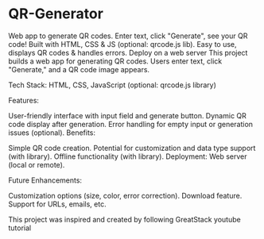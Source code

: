 # QR-Generator
 Web app to generate QR codes. Enter text, click "Generate", see your QR code! Built with HTML, CSS &amp; JS (optional: qrcode.js lib). Easy to use, displays QR codes &amp; handles errors. Deploy on a web server
This project builds a web app for generating QR codes. Users enter text, click "Generate," and a QR code image appears.

Tech Stack: HTML, CSS, JavaScript (optional: qrcode.js library)

Features:

User-friendly interface with input field and generate button.
Dynamic QR code display after generation.
Error handling for empty input or generation issues (optional).
Benefits:

Simple QR code creation.
Potential for customization and data type support (with library).
Offline functionality (with library).
Deployment: Web server (local or remote).

Future Enhancements:

Customization options (size, color, error correction).
Download feature.
Support for URLs, emails, etc.

This project was inspired and created by following GreatStack youtube tutorial 

